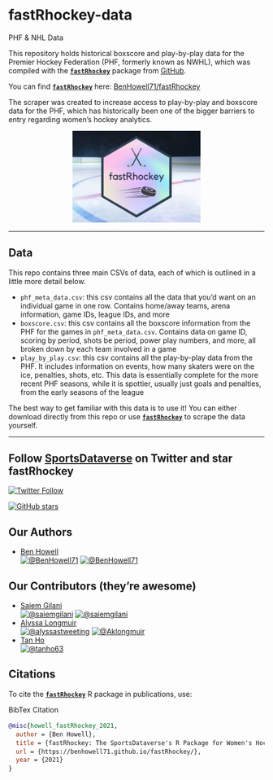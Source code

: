 # fastRhockey-data
 PHF & NHL Data

This repository holds historical boxscore and play-by-play data for the
Premier Hockey Federation (PHF, formerly known as NWHL), which was
compiled with the
[**`fastRhockey`**](https://github.com/BenHowell71/fastRhockey/) package
from [GitHub](https://github.com/BenHowell71/fastRhockey).

You can find
[**`fastRhockey`**](https://github.com/BenHowell71/fastRhockey/) here:
[BenHowell71/fastRhockey](https://github.com/BenHowell71/fastRhockey/)

The scraper was created to increase access to play-by-play and boxscore
data for the PHF, which has historically been one of the bigger barriers
to entry regarding women’s hockey analytics.

<center>

<img src="themes/fastRhockey_full_holographic_graphic.png" style="width:50.0%" />

</center>

------------------------------------------------------------------------

## Data

This repo contains three main CSVs of data, each of which is outlined in
a little more detail below.

-   `phf_meta_data.csv`: this csv contains all the data that you’d want
    on an individual game in one row. Contains home/away teams, arena
    information, game IDs, league IDs, and more  
-   `boxscore.csv`: this csv contains all the boxscore information from
    the PHF for the games in `phf_meta_data.csv`. Contains data on game
    ID, scoring by period, shots be period, power play numbers, and
    more, all broken down by each team involved in a game  
-   `play_by_play.csv`: this csv contains all the play-by-play data from
    the PHF. It includes information on events, how many skaters were on
    the ice, penalties, shots, etc. This data is essentially complete
    for the more recent PHF seasons, while it is spottier, usually just
    goals and penalties, from the early seasons of the league

The best way to get familiar with this data is to use it! You can either
download directly from this repo or use
[**`fastRhockey`**](https://github.com/BenHowell71/fastRhockey/) to
scrape the data yourself.

------------------------------------------------------------------------

## **Follow [SportsDataverse](https://twitter.com/sportsdataverse) on Twitter and star fastRhockey**

[![Twitter
Follow](https://img.shields.io/twitter/follow/sportsdataverse?color=blue&label=%40sportsdataverse&logo=twitter&style=for-the-badge)](https://twitter.com/sportsdataverse)

[![GitHub
stars](https://img.shields.io/github/stars/BenHowell71/fastRhockey.svg?color=eee&logo=github&style=for-the-badge&label=Star%20fastRhockey&maxAge=2592000)](https://github.com/BenHowell71/fastRhockey/stargazers/)

## **Our Authors**

-   [Ben Howell](https://twitter.com/BenHowell71)  
    <a href="https://twitter.com/BenHowell71" target="blank"><img src="https://img.shields.io/twitter/follow/BenHowell71?color=blue&label=%40BenHowell71&logo=twitter&style=for-the-badge" alt="@BenHowell71" /></a>
    <a href="https://github.com/BenHowell71" target="blank"><img src="https://img.shields.io/github/followers/BenHowell71?color=eee&logo=Github&style=for-the-badge" alt="@BenHowell71" /></a>

## **Our Contributors (they’re awesome)**

-   [Saiem Gilani](https://twitter.com/saiemgilani)  
    <a href="https://twitter.com/saiemgilani" target="blank"><img src="https://img.shields.io/twitter/follow/saiemgilani?color=blue&label=%40saiemgilani&logo=twitter&style=for-the-badge" alt="@saiemgilani" /></a>
    <a href="https://github.com/saiemgilani" target="blank"><img src="https://img.shields.io/github/followers/saiemgilani?color=eee&logo=Github&style=for-the-badge" alt="@saiemgilani" /></a>  
-   [Alyssa Longmuir](https://twitter.com/alyssastweeting)  
    <a href="https://twitter.com/alyssastweeting" target="blank"><img src="https://img.shields.io/twitter/follow/alyssastweeting?color=blue&label=%40alyssastweeting&logo=twitter&style=for-the-badge" alt="@alyssastweeting" /></a>
    <a href="https://github.com/Aklongmuir" target="blank"><img src="https://img.shields.io/github/followers/Aklongmuir?color=eee&logo=Github&style=for-the-badge" alt="@Aklongmuir" /></a>
-   [Tan Ho](https://twitter.com/_TanHo)  
    <a href="https://twitter.com/_TanHo" target="blank"></a>
    <a href="https://github.com/tanho63" target="blank"><img src="https://img.shields.io/github/followers/tanho63?color=eee&logo=Github&style=for-the-badge" alt="@tanho63" /></a>

## **Citations**

To cite the
[**`fastRhockey`**](https://benhowell71.github.io/fastRhockey/) R
package in publications, use:

BibTex Citation

``` bibtex
@misc{howell_fastRhockey_2021,
  author = {Ben Howell},
  title = {fastRhockey: The SportsDataverse's R Package for Women's Hockey Data.},
  url = {https://benhowell71.github.io/fastRhockey/},
  year = {2021}
}
```
